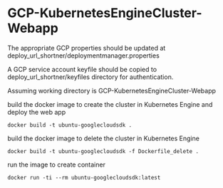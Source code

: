 # GCP-KubernetesEngineCluster-Webapp

The appropriate GCP properties should be updated at deploy_url_shortner/deploymentmanager.properties

A GCP service account keyfile should be copied to deploy_url_shortner/keyfiles directory for authentication.



Assuming working directory is GCP-KubernetesEngineCluster-Webapp

build the docker image to create the cluster in Kubernetes Engine and deploy the web app

	docker build -t ubuntu-googlecloudsdk .

build the docker image to delete the cluster in Kubernetes Engine

	docker build -t ubuntu-googlecloudsdk -f Dockerfile_delete .

run the image to create container

	docker run -ti --rm ubuntu-googlecloudsdk:latest		
